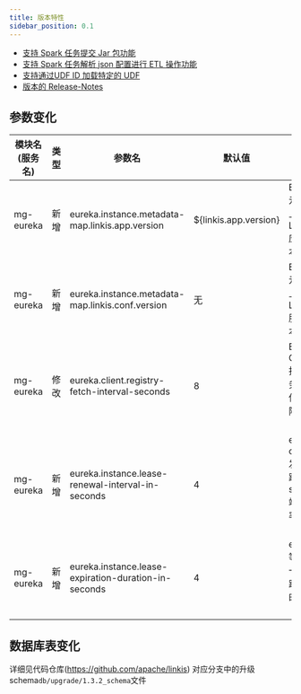 ```yaml
---
title: 版本特性
sidebar_position: 0.1
--- 
```


- [支持 Spark 任务提交 Jar 包功能](/engine-usage/spark.md)
- [支持 Spark 任务解析 json 配置进行 ETL 操作功能](/engine-usage/spark.md)
- [支持通过UDF ID 加载特定的 UDF](/user-guide/control-panel/udf-function.md)
- [版本的 Release-Notes](/download/release-notes-1.3.2)



## 参数变化 

| 模块名(服务名)| 类型  |     参数名                                                | 默认值             | 描述                                                    |
| ----------- | ----- | -------------------------------------------------------- | ---------------- | ------------------------------------------------------- |
| mg-eureka | 新增 | eureka.instance.metadata-map.linkis.app.version  | ${linkis.app.version} | Eureka元数据上报Linkis应用版本信息|
| mg-eureka | 新增 | eureka.instance.metadata-map.linkis.conf.version | 无 | Eureka元数据上报Linkis服务版本信息 |
| mg-eureka | 修改 | eureka.client.registry-fetch-interval-seconds | 8 | Eureka Client拉取服务注册信息间隔时间（秒） |
| mg-eureka | 新增 | eureka.instance.lease-renewal-interval-in-seconds | 4 | eureka client发送心跳给server端的频率（秒）|
| mg-eureka | 新增 | eureka.instance.lease-expiration-duration-in-seconds | 4 | eureka 等待下一次心跳的超时时间（秒）|



## 数据库表变化 
详细见代码仓库(https://github.com/apache/linkis) 对应分支中的升级schema`db/upgrade/1.3.2_schema`文件
